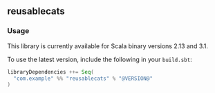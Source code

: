 ## reusablecats

### Usage

This library is currently available for Scala binary versions 2.13 and 3.1.

To use the latest version, include the following in your `build.sbt`:

```scala
libraryDependencies ++= Seq(
  "com.example" %% "reusablecats" % "@VERSION@"
)
```
